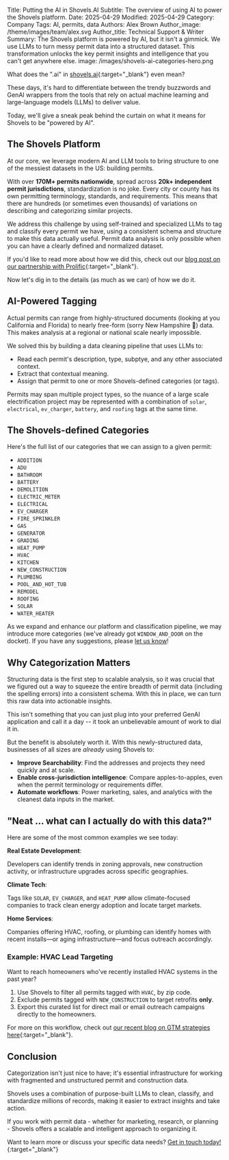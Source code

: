 Title: Putting the AI in Shovels.AI
Subtitle: The overview of using AI to power the Shovels platform.
Date: 2025-04-29
Modified: 2025-04-29
Category: Company
Tags: AI, permits, data
Authors: Alex Brown
Author_image: /theme/images/team/alex.svg
Author_title: Technical Support & Writer
Summary: The Shovels platform is powered by AI, but it isn't a gimmick. We use LLMs to turn messy permit data into a structured dataset. This transformation unlocks the key permit insights and intelligence that you can't get anywhere else. 
image: /images/shovels-ai-categories-hero.png

What does the ".ai" in [shovels.ai](https://www.shovels.ai){:target="_blank"} even mean? 

These days, it's hard to differentiate between the trendy buzzwords and GenAI wrappers from the tools that rely on actual machine learning and large-language models (LLMs) to deliver value. 

Today, we'll give a sneak peak behind the curtain on what it means for Shovels to be "powered by AI". 

## The Shovels Platform

At our core, we leverage modern AI and LLM tools to bring structure to one of the messiest datasets in the US: building permits. 

With over **170M+ permits nationwide**, spread across **20k+ independent permit jurisdictions**, standardization is no joke. Every city or county has its own permitting terminology, standards, and requirements. This means that there are hundreds (or sometimes even thousands) of variations on describing and categorizing similar projects. 

We address this challenge by using self-trained and specialized LLMs to tag and classify every permit we have, using a consistent schema and structure to make this data actually useful. Permit data analysis is only possible when you can have a clearly defined and normalized dataset. 

If you'd like to read more about how we did this, check out our [blog post on our partnership with Prolific](https://www.shovels.ai/blog/unlocking-shovelss-potential-with-prolific/){:target="_blank"}.

Now let's dig in to the details (as much as we can) of how we do it.

## AI-Powered Tagging

Actual permits can range from highly-structured documents (looking at you California and Florida) to nearly free-form (sorry New Hampshire 🤷) data. This makes analysis at a regional or national scale nearly impossible. 

We solved this by building a data cleaning pipeline that uses LLMs to:

- Read each permit's description, type, subptye, and any other associated context.
- Extract that contextual meaning.
- Assign that permit to one or more Shovels-defined categories (or tags). 

Permits may span multiple project types, so the nuance of a large scale electrification project may be represented with a combination of  `solar`, `electrical`, `ev_charger`, `battery`, and `roofing` tags at the same time. 

## The Shovels-defined Categories

Here's the full list of our categories that we can assign to a given permit:

- `ADDITION`
- `ADU`
- `BATHROOM`
- `BATTERY`
- `DEMOLITION`
- `ELECTRIC_METER`
- `ELECTRICAL`
- `EV_CHARGER`
- `FIRE_SPRINKLER`
- `GAS`
- `GENERATOR`
- `GRADING`
- `HEAT_PUMP`
- `HVAC`
- `KITCHEN`
- `NEW_CONSTRUCTION`
- `PLUMBING`
- `POOL_AND_HOT_TUB`
- `REMODEL`
- `ROOFING`
- `SOLAR`
- `WATER_HEATER`

As we expand and enhance our platform and classification pipeline, we may introduce more categories (we've already got `WINDOW_AND_DOOR` on the docket). If you have any suggestions, please [let us know](mailto:support@shovels.ai)!

## Why Categorization Matters

Structuring data is the first step to scalable analysis, so it was crucial that we figured out a way to squeeze the entire breadth of permit data (including the spelling errors) into a consistent schema. With this in place, we can turn this raw data into actionable insights.

This isn't something that you can just plug into your preferred GenAI application and call it a day -- it took an unbelievable amount of work to dial it in. 

But the benefit is absolutely worth it. With this newly-structured data, businesses of all sizes are *already* using Shovels to:

- **Improve Searchability**: Find the addresses and projects they need quickly and at scale.
- **Enable cross-jurisdiction intelligence**: Compare apples-to-apples, even when the permit terminology or requirements differ.
- **Automate workflows**: Power marketing, sales, and analytics with the cleanest data inputs in the market.

## "Neat ... what can I actually do with this data?"

Here are some of the most common examples we see today:

**Real Estate Development**: 

Developers can identify trends in zoning approvals, new construction activity, or infrastructure upgrades across specific geographies.

**Climate Tech**: 

Tags like `SOLAR`, `EV_CHARGER`, and `HEAT_PUMP` allow climate-focused companies to track clean energy adoption and locate target markets.

**Home Services**: 

Companies offering HVAC, roofing, or plumbing can identify homes with recent installs—or aging infrastructure—and focus outreach accordingly.

### Example: HVAC Lead Targeting

Want to reach homeowners who've recently installed HVAC systems in the past year?

1. Use Shovels to filter all permits tagged with `HVAC`, by zip code.
2. Exclude permits tagged with `NEW_CONSTRUCTION` to target retrofits **only**.
3. Export this curated list for direct mail or email outreach campaigns directly to the homeowners. 

For more on this workflow, check out [our recent blog on GTM strategies here](https://www.shovels.ai/blog/top-5-gtm-strategies-using-shovels-online/){:target="_blank"}. 

## Conclusion

Categorization isn't just nice to have; it's essential infrastructure for working with fragmented and unstructured permit and construction data. 

Shovels uses a combination of purpose-built LLMs to clean, classify, and standardize millions of records, making it easier to extract insights and take action. 

If you work with permit data - whether for marketing, research, or planning - Shovels offers a scalable and intelligent approach to organizing it. 

Want to learn more or discuss your specific data needs? [Get in touch today!](https://www.shovels.ai){:target="_blank"}